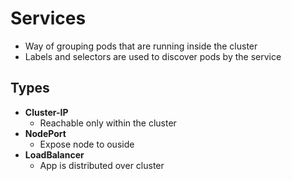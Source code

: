 # Services

- Way of grouping pods that are running inside the cluster
- Labels and selectors are used to discover pods by the service

## Types

- **Cluster-IP**
    - Reachable only within the cluster
- **NodePort**
    * Expose node to ouside
- **LoadBalancer**
    * App is distributed over cluster
